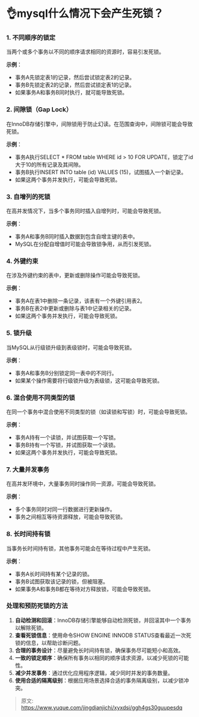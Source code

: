 # 👌mysql什么情况下会产生死锁？

### 1. 不同顺序的锁定
当两个或多个事务以不同的顺序请求相同的资源时，容易引发死锁。

**示例**：

+ 事务A先锁定表1的记录，然后尝试锁定表2的记录。
+ 事务B先锁定表2的记录，然后尝试锁定表1的记录。
+ 如果事务A和事务B同时执行，就可能导致死锁。

### 2. 间隙锁（Gap Lock）
在InnoDB存储引擎中，间隙锁用于防止幻读。在范围查询中，间隙锁可能会导致死锁。

**示例**：

+ 事务A执行SELECT * FROM table WHERE id > 10 FOR UPDATE，锁定了id大于10的所有记录及其间隙。
+ 事务B执行INSERT INTO table (id) VALUES (15)，试图插入一个新记录。
+ 如果这两个事务并发执行，可能会导致死锁。

### 3. 自增列的死锁
在高并发情况下，当多个事务同时插入自增列时，可能会导致死锁。

**示例**：

+ 事务A和事务B同时插入数据到包含自增主键的表中。
+ MySQL在分配自增值时可能会导致锁争用，从而引发死锁。

### 4. 外键约束
在涉及外键约束的表中，更新或删除操作可能会导致死锁。

**示例**：

+ 事务A在表1中删除一条记录，该表有一个外键引用表2。
+ 事务B在表2中更新或删除与表1中记录相关的记录。
+ 如果这两个事务并发执行，可能会导致死锁。

### 5. 锁升级
当MySQL从行级锁升级到表级锁时，可能会导致死锁。

**示例**：

+ 事务A和事务B分别锁定同一表中的不同行。
+ 如果某个操作需要将行级锁升级为表级锁，这可能会导致死锁。

### 6. 混合使用不同类型的锁
在同一个事务中混合使用不同类型的锁（如读锁和写锁）时，可能会导致死锁。

**示例**：

+ 事务A持有一个读锁，并试图获取一个写锁。
+ 事务B持有一个写锁，并试图获取一个读锁。
+ 如果这两个事务并发执行，可能会导致死锁。

### 7. 大量并发事务
在高并发环境中，大量事务同时操作同一资源，可能会导致死锁。

**示例**：

+ 多个事务同时对同一行数据进行更新操作。
+ 事务之间相互等待资源释放，可能会导致死锁。

### 8. 长时间持有锁
当事务长时间持有锁，其他事务可能会在等待过程中产生死锁。

**示例**：

+ 事务A长时间持有某个记录的锁。
+ 事务B试图获取该记录的锁，但被阻塞。
+ 如果事务A和事务B都在等待对方释放锁，可能会导致死锁。

### 处理和预防死锁的方法
1. **自动检测和回滚**：InnoDB存储引擎能够自动检测死锁，并回滚其中一个事务以解除死锁。
2. **查看死锁信息**：使用命令SHOW ENGINE INNODB STATUS查看最近一次死锁的信息，以帮助诊断问题。
3. **合理的事务设计**：尽量避免长时间持有锁，确保事务尽可能短小和高效。
4. **一致的锁定顺序**：确保所有事务以相同的顺序请求资源，以减少死锁的可能性。
5. **减少并发事务**：通过优化应用程序逻辑，减少同时并发的事务数量。
6. **使用合适的隔离级别**：根据应用场景选择合适的事务隔离级别，以减少锁冲突。



> 原文: <https://www.yuque.com/jingdianjichi/xyxdsi/ggh4gs30guupesdq>